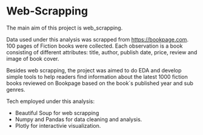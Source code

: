 # Web-Scrapping
The main aim of this project is web_scrapping.

Data used under this analysis was scrapped from https://bookpage.com.
100 pages of Fiction books were collected. Each observation is a book consisting of different attributes: title, author, publish date, price, review and image of book cover.

Besides web scrapping, the project was aimed to do EDA and develop simple tools to help readers find information about the latest 1000 fiction books reviewed on Bookpage based on the book´s published year and sub genres.

Tech employed under this analysis:
- Beautiful Soup for web scrapping
- Numpy and Pandas for data cleaning and analysis.
- Plotly for interactivie visualization.
